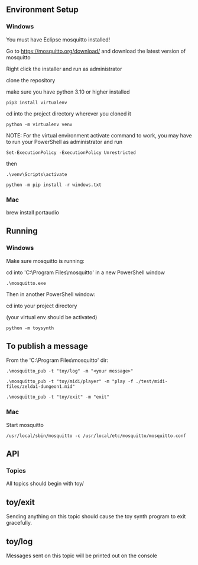 ## Environment Setup

### Windows

You must have Eclipse mosquitto installed!

Go to https://mosquitto.org/download/ and download the latest version of mosquitto

Right click the installer and run as administrator

clone the repository

make sure you have python 3.10 or higher installed

```pip3 install virtualenv```

cd into the project directory wherever you cloned it

```python -m virtualenv venv```

NOTE: For the virtual environment activate command to work, you may have to run your PowerShell as administrator and run

```Set-ExecutionPolicy -ExecutionPolicy Unrestricted```

then

```.\venv\Scripts\activate```

```python -m pip install -r windows.txt```

### Mac

brew install portaudio


## Running

### Windows

Make sure mosquitto is running:

cd into 'C:\Program Files\mosquitto' in a new PowerShell window

```.\mosquitto.exe```

Then in another PowerShell window:

cd into your project directory

(your virtual env should be activated)

```python -m toysynth```

To publish a message
---

From the 'C:\Program Files\mosquitto' dir:

```.\mosquitto_pub -t "toy/log" -m "<your message>"```

```.\mosquitto_pub -t "toy/midi/player" -m "play -f ./test/midi-files/zelda1-dungeon1.mid"```

```.\mosquitto_pub -t "toy/exit" -m "exit"```

### Mac

Start mosquitto

```/usr/local/sbin/mosquitto -c /usr/local/etc/mosquitto/mosquitto.conf```


## API

### Topics

All topics should begin with toy/

toy/exit
---
Sending anything on this topic should cause the toy synth program to exit gracefully.

toy/log
---
Messages sent on this topic will be printed out on the console

